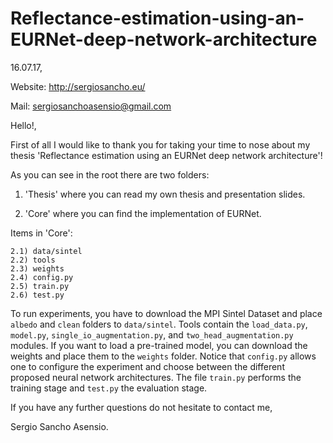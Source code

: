 # Reflectance-estimation-using-an-EURNet-deep-network-architecture

16.07.17,

Website: http://sergiosancho.eu/

Mail: sergiosanchoasensio@gmail.com

Hello!,

First of all I would like to thank you for taking your time to nose about my thesis 'Reflectance estimation using an EURNet deep network architecture'!

As you can see in the root there are two folders:

1) 'Thesis' where you can read my own thesis and presentation slides.

2) 'Core' where you can find the implementation of EURNet.

Items in 'Core':
	
	2.1) data/sintel
	2.2) tools
	2.3) weights
  	2.4) config.py
	2.5) train.py
	2.6) test.py
  
To run experiments, you have to download the MPI Sintel Dataset and place `albedo` and `clean` folders to `data/sintel`. Tools contain the `load_data.py`, `model.py`, `single_io_augmentation.py`, and `two_head_augmentation.py` modules. 
If you want to load a pre-trained model, you can download the weights and place them to the `weights` folder. Notice that `config.py` allows one to configure the experiment and choose between the different proposed neural network architectures. The file `train.py` performs the training stage and `test.py` the evaluation stage.

If you have any further questions do not hesitate to contact me,

Sergio Sancho Asensio.
  
